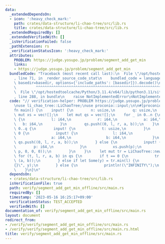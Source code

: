 ```yaml
---
data:
  _extendedDependsOn:
  - icon: ':heavy_check_mark:'
    path: crates/data-structure/li-chao-tree/src/lib.rs
    title: crates/data-structure/li-chao-tree/src/lib.rs
  _extendedRequiredBy: []
  _extendedVerifiedWith: []
  _isVerificationFailed: false
  _pathExtension: rs
  _verificationStatusIcon: ':heavy_check_mark:'
  attributes:
    PROBLEM: https://judge.yosupo.jp/problem/segment_add_get_min
    links:
    - https://judge.yosupo.jp/problem/segment_add_get_min
  bundledCode: "Traceback (most recent call last):\n  File \"/opt/hostedtoolcache/Python/3.11.4/x64/lib/python3.11/site-packages/onlinejudge_verify/documentation/build.py\"\
    , line 71, in _render_source_code_stat\n    bundled_code = language.bundle(stat.path,\
    \ basedir=basedir, options={'include_paths': [basedir]}).decode()\n          \
    \         ^^^^^^^^^^^^^^^^^^^^^^^^^^^^^^^^^^^^^^^^^^^^^^^^^^^^^^^^^^^^^^^^^^^^^^^^^^^^^^^^^\n\
    \  File \"/opt/hostedtoolcache/Python/3.11.4/x64/lib/python3.11/site-packages/onlinejudge_verify/languages/rust.py\"\
    , line 288, in bundle\n    raise NotImplementedError\nNotImplementedError\n"
  code: "// verification-helper: PROBLEM https://judge.yosupo.jp/problem/segment_add_get_min\n\
    \nuse li_chao_tree::LiChaoTree;\nuse proconio::input;\n\n#[proconio::fastout]\n\
    fn main() {\n    input! {\n        n: usize,\n        q: usize,\n    }\n    let\
    \ mut xs = vec![];\n    let mut qs = vec![];\n    for _ in 0..n {\n        input!\
    \ {\n            l: i64,\n            r: i64,\n            a: i64,\n         \
    \   b: i64,\n        }\n        qs.push((0, l, r, a, b));\n    }\n    for _ in\
    \ 0..q {\n        input! {\n            t: usize,\n        }\n        if t ==\
    \ 0 {\n            input! {\n                l: i64,\n                r: i64,\n\
    \                a: i64,\n                b: i64,\n            }\n           \
    \ qs.push((0, l, r, a, b));\n        } else {\n            input! {\n        \
    \        p: i64,\n            }\n            xs.push(p);\n            qs.push((1,\
    \ p, 0, 0, 0));\n        }\n    }\n    let mut tr = LiChaoTree::new(xs);\n   \
    \ for (t, l, r, a, b) in qs {\n        if t == 0 {\n            tr.add_segment(l..r,\
    \ (a, b));\n        } else if let Some(y) = tr.min(l) {\n            println!(\"\
    {}\", y);\n        } else {\n            println!(\"INFINITY\");\n        }\n\
    \    }\n}\n"
  dependsOn:
  - crates/data-structure/li-chao-tree/src/lib.rs
  isVerificationFile: true
  path: verify/segment_add_get_min_offline/src/main.rs
  requiredBy: []
  timestamp: '2023-05-16 16:25:17+09:00'
  verificationStatus: TEST_ACCEPTED
  verifiedWith: []
documentation_of: verify/segment_add_get_min_offline/src/main.rs
layout: document
redirect_from:
- /verify/verify/segment_add_get_min_offline/src/main.rs
- /verify/verify/segment_add_get_min_offline/src/main.rs.html
title: verify/segment_add_get_min_offline/src/main.rs
---
```

